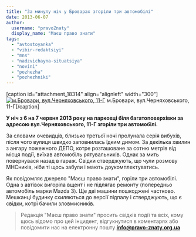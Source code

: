 ```yaml
---
title: "За минулу ніч у Броварах згоріли три автомобілі"
date: 2013-06-07
author: 
  username: "pravoZnaty"
  display_name: "Маєш право знати"
tags: 
  - "avtostoyanka"
  - "vibir-redaktsiyi"
  - "mns"
  - "nadzvichayna-situatsiya"
  - "novini"
  - "pozhezha"
  - "pozhezhniki"
---
```


\[caption id="attachment\_18314" align="alignleft" width="300"\][![м.Бровари, вул.Черняховського, 11-Г](https://mpz.brovary.org/wp-content/uploads/2013/06/Zgorile-avto.jpg "м.Бровари, вул.Черняховського, 11-Г")](https://mpz.brovary.org/wp-content/uploads/2013/06/Zgorile-avto.jpg) м.Бровари, вул.Черняховського, 11-Г\[/caption\]

**У ніч з 6 на 7 червня 2013 року на парковці біля багатоповерхівки за адресою вул.Черняховського, 11-Г згоріли три автомобілі.**

За словами очевидців, близько третьої ночі пролунала серія вибухів, після чого вулиця швидко заповнилась їдким димом. За декілька хвилин з ангару пожежного ДЕПО, котре розташоване за сотню метрів від місця події, виїхав автомобіль рятувальників. Однак за мить повернувася назад в гараж. Свідки стверджують, що чули розмову МНСників, ніби ті щось забули і мають доукомплектуватись.

Як повідомляє джерело "Маєш право знати", горіли три автомобілі. Одна з автівок вигоріла вщент і не підлягає ремонту (попередньо автомобіль марки Mazda 3). Ще дві машини пошкоджені частково. Мешканці будинку схиляються до версії підпалу і стверджують, що є свідки, котрі бачили зловмисників.

> Редакція "Маєш право знати" просить свідків події та всіх, кому щось відомо про цей інцидент, відгукнутися в коментарях або повідомити нас на електронну пошту **info@pravo-znaty.org.ua**
